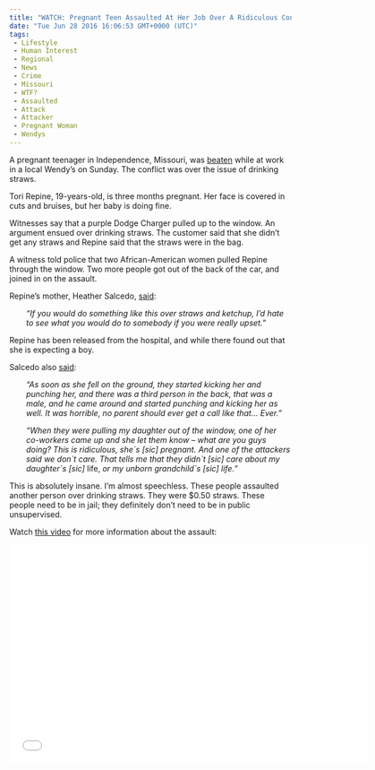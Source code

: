 ```yaml
---
title: "WATCH: Pregnant Teen Assaulted At Her Job Over A Ridiculous Conflict"
date: "Tue Jun 28 2016 16:06:53 GMT+0000 (UTC)"
tags: 
 - Lifestyle
 - Human Interest
 - Regional
 - News
 - Crime
 - Missouri
 - WTF?
 - Assaulted
 - Attack
 - Attacker
 - Pregnant Woman
 - Wendys
---
```

<p>A pregnant teenager in Independence, Missouri, was <a href="http://www.ksla.com/story/32318535/pregnant-teen-beaten-by-customer-over-straws-while-working-at-wendys" onclick="__gaTracker(&apos;send&apos;, &apos;event&apos;, &apos;outbound-article&apos;, &apos;http://www.ksla.com/story/32318535/pregnant-teen-beaten-by-customer-over-straws-while-working-at-wendys&apos;, &apos;beaten&apos;);" target="_blank">beaten</a> while at work in a local Wendy&#x2019;s on Sunday. The conflict was over&#xA0;the issue of drinking straws.</p><p>Tori Repine, 19-years-old, is three months pregnant. Her face is covered in cuts and bruises, but her baby is doing fine.</p><p>Witnesses say that a purple Dodge Charger pulled up to the window. An argument ensued over drinking straws. The customer said that she didn&#x2019;t get any straws and Repine said that the straws were in the bag.</p><p>A witness told police that two African-American women pulled Repine through the window. Two more people got out of the back of the car, and joined in on the assault.</p><p>Repine&#x2019;s mother, Heather Salcedo, <a href="http://www.ksla.com/story/32318535/pregnant-teen-beaten-by-customer-over-straws-while-working-at-wendys" onclick="__gaTracker(&apos;send&apos;, &apos;event&apos;, &apos;outbound-article&apos;, &apos;http://www.ksla.com/story/32318535/pregnant-teen-beaten-by-customer-over-straws-while-working-at-wendys&apos;, &apos;said&apos;);" target="_blank">said</a>:</p><p style="padding-left: 30px;"><em>&#x201C;If you would do something like this over straws and ketchup, I&#x2019;d hate to see what you would do to somebody if you were really upset.&#x201D;</em></p><p>Repine has been released from the hospital, and while there found out that she is expecting a boy.</p><p>Salcedo also <a href="http://fox4kc.com/2016/06/27/attackers-pull-independence-wendys-worker-through-drive-thru-window-beat-up-pregnant-woman/" onclick="__gaTracker(&apos;send&apos;, &apos;event&apos;, &apos;outbound-article&apos;, &apos;http://fox4kc.com/2016/06/27/attackers-pull-independence-wendys-worker-through-drive-thru-window-beat-up-pregnant-woman/&apos;, &apos;said&apos;);" target="_blank">said</a>:</p><p style="padding-left: 30px;"><em>&#x201C;As soon as she fell on the ground, they started kicking her and punching her, and there was a third person in the back, that was a male, and he came around and started punching and kicking her as well. It was horrible, no parent should ever get a call like that&#x2026; Ever.&#x201D;</em></p><p style="padding-left: 30px;"><em>&#x201C;When they were pulling my daughter out of the window, one of her co-workers came up and she let them know &#x2013; what are you guys doing? This is ridiculous, she`s [sic] pregnant. And one of the attackers said we don`t care. That tells me that they didn`t [sic] care about my daughter`s [sic]&#xA0;</em>life,<em> or my unborn grandchild`s [sic] life.&#x201D;</em></p><p>This is absolutely insane. I&#x2019;m almost speechless.&#xA0;These people assaulted another person over drinking straws. They were $0.50 straws. These people need to be in jail; they definitely don&#x2019;t need to be in public unsupervised.</p><p>Watch <a href="https://youtu.be/bIDZAon0pNk" onclick="__gaTracker(&apos;send&apos;, &apos;event&apos;, &apos;outbound-article&apos;, &apos;https://youtu.be/bIDZAon0pNk&apos;, &apos;this video&apos;);">this video</a> for more information about the assault:</p><p><span class="embed-youtube" style="text-align:center; display: block;"><iframe class="youtube-player" type="text/html" width="640" height="390" src="//www.youtube.com/embed/bIDZAon0pNk?version=3&amp;rel=1&amp;fs=1&amp;autohide=2&amp;showsearch=0&amp;showinfo=1&amp;iv_load_policy=1&amp;wmode=transparent" allowfullscreen="true" style="border:0;"></iframe></span></p>